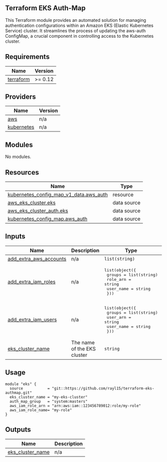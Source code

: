 <!-- BEGIN_TF_DOCS -->
## Terraform EKS Auth-Map

This Terraform module provides an automated solution for managing authentication configurations within an Amazon EKS (Elastic Kubernetes Service) cluster. It streamlines the process of updating the aws-auth ConfigMap, a crucial component in controlling access to the Kubernetes cluster.


## Requirements

| Name | Version |
|------|---------|
| <a name="requirement_terraform"></a> [terraform](#requirement\_terraform) | >= 0.12 |

## Providers

| Name | Version |
|------|---------|
| <a name="provider_aws"></a> [aws](#provider\_aws) | n/a |
| <a name="provider_kubernetes"></a> [kubernetes](#provider\_kubernetes) | n/a |

## Modules

No modules.

## Resources

| Name | Type |
|------|------|
| [kubernetes_config_map_v1_data.aws_auth](https://registry.terraform.io/providers/hashicorp/kubernetes/latest/docs/resources/config_map_v1_data) | resource |
| [aws_eks_cluster.eks](https://registry.terraform.io/providers/hashicorp/aws/latest/docs/data-sources/eks_cluster) | data source |
| [aws_eks_cluster_auth.eks](https://registry.terraform.io/providers/hashicorp/aws/latest/docs/data-sources/eks_cluster_auth) | data source |
| [kubernetes_config_map.aws_auth](https://registry.terraform.io/providers/hashicorp/kubernetes/latest/docs/data-sources/config_map) | data source |

## Inputs

| Name | Description | Type | Default | Required |
|------|-------------|------|---------|:--------:|
| <a name="input_add_extra_aws_accounts"></a> [add\_extra\_aws\_accounts](#input\_add\_extra\_aws\_accounts) | n/a | `list(string)` | `[]` | no |
| <a name="input_add_extra_iam_roles"></a> [add\_extra\_iam\_roles](#input\_add\_extra\_iam\_roles) | n/a | <pre>list(object({<br>    groups    = list(string)<br>    role_arn  = string<br>    user_name = string<br>  }))</pre> | `[]` | no |
| <a name="input_add_extra_iam_users"></a> [add\_extra\_iam\_users](#input\_add\_extra\_iam\_users) | n/a | <pre>list(object({<br>    groups    = list(string)<br>    user_arn  = string<br>    user_name = string<br>  }))</pre> | `[]` | no |
| <a name="input_eks_cluster_name"></a> [eks\_cluster\_name](#input\_eks\_cluster\_name) | The name of the EKS cluster | `string` | `""` | no |

## Usage

```hcl
module "eks" {
  source           = "git::https://github.com/rayl15/terraform-eks-authmap.git"
  eks_cluster_name = "my-eks-cluster"
  auth_map_group   = "system:masters"
  aws_iam_role_arn = "arn:aws:iam::123456789012:role/my-role"
  aws_iam_role_name= "my-role"
}
```

## Outputs

| Name | Description |
|------|-------------|
| <a name="output_eks_cluster_name"></a> [eks\_cluster\_name](#output\_eks\_cluster\_name) | n/a |
<!-- END_TF_DOCS -->